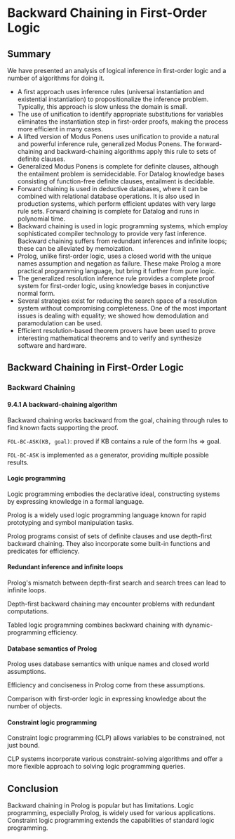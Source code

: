 # Backward Chaining in First-Order Logic

## Summary

We have presented an analysis of logical inference in first-order logic and a number of algorithms for doing it.

- A first approach uses inference rules (universal instantiation and existential instantiation) to propositionalize the inference problem. Typically, this approach is slow unless the domain is small.
- The use of unification to identify appropriate substitutions for variables eliminates the instantiation step in first-order proofs, making the process more efficient in many cases.
- A lifted version of Modus Ponens uses unification to provide a natural and powerful inference rule, generalized Modus Ponens. The forward-chaining and backward-chaining algorithms apply this rule to sets of definite clauses.
- Generalized Modus Ponens is complete for definite clauses, although the entailment problem is semidecidable. For Datalog knowledge bases consisting of function-free definite clauses, entailment is decidable.
- Forward chaining is used in deductive databases, where it can be combined with relational database operations. It is also used in production systems, which perform efficient updates with very large rule sets. Forward chaining is complete for Datalog and runs in polynomial time.
- Backward chaining is used in logic programming systems, which employ sophisticated compiler technology to provide very fast inference. Backward chaining suffers from redundant inferences and infinite loops; these can be alleviated by memoization.
- Prolog, unlike first-order logic, uses a closed world with the unique names assumption and negation as failure. These make Prolog a more practical programming language, but bring it further from pure logic.
- The generalized resolution inference rule provides a complete proof system for first-order logic, using knowledge bases in conjunctive normal form.
- Several strategies exist for reducing the search space of a resolution system without compromising completeness. One of the most important issues is dealing with equality; we showed how demodulation and paramodulation can be used.
- Efficient resolution-based theorem provers have been used to prove interesting mathematical theorems and to verify and synthesize software and hardware.

## Backward Chaining in First-Order Logic

###  Backward Chaining

#### 9.4.1 A backward-chaining algorithm

Backward chaining works backward from the goal, chaining through rules to find known facts supporting the proof.

`FOL-BC-ASK(KB, goal)`: proved if KB contains a rule of the form lhs ⇒ goal.

`FOL-BC-ASK` is implemented as a generator, providing multiple possible results.

####  Logic programming

Logic programming embodies the declarative ideal, constructing systems by expressing knowledge in a formal language.

Prolog is a widely used logic programming language known for rapid prototyping and symbol manipulation tasks.

Prolog programs consist of sets of definite clauses and use depth-first backward chaining. They also incorporate some built-in functions and predicates for efficiency.

####  Redundant inference and infinite loops

Prolog's mismatch between depth-first search and search trees can lead to infinite loops.

Depth-first backward chaining may encounter problems with redundant computations.

Tabled logic programming combines backward chaining with dynamic-programming efficiency.

#### Database semantics of Prolog

Prolog uses database semantics with unique names and closed world assumptions.

Efficiency and conciseness in Prolog come from these assumptions.

Comparison with first-order logic in expressing knowledge about the number of objects.

####  Constraint logic programming

Constraint logic programming (CLP) allows variables to be constrained, not just bound.

CLP systems incorporate various constraint-solving algorithms and offer a more flexible approach to solving logic programming queries.

## Conclusion

Backward chaining in Prolog is popular but has limitations. Logic programming, especially Prolog, is widely used for various applications. Constraint logic programming extends the capabilities of standard logic programming.

